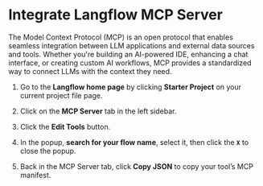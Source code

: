 # Integrate Langflow MCP Server

The Model Context Protocol (MCP) is an open protocol that enables seamless integration between LLM applications and external data sources and tools. Whether you're building an AI-powered IDE, enhancing a chat interface, or creating custom AI workflows, MCP provides a standardized way to connect LLMs with the context they need.

1. Go to the **Langflow home page** by clicking **Starter Project** on your current project file page. 

2. Click on the **MCP Server** tab in the left sidebar.

3. Click the **Edit Tools** button.

4. In the popup, **search for your flow name**, select it, then click the **`X`** to close the popup.

5. Back in the MCP Server tab, click **Copy JSON** to copy your tool’s MCP manifest.
